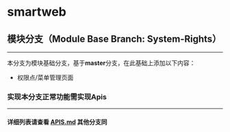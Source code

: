 # smartweb

## 模块分支（Module Base Branch: System-Rights）
---
本分支为模块基础分支，基于**master**分支，在此基础上添加以下内容：

* 权限点/菜单管理页面

### 实现本分支正常功能需实现Apis
---

#### 详细列表请查看 [APIS.md](APIS.md) 其他分支同
